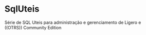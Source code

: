 # SqlUteis
Série de SQL Uteis para administração e gerenciamento de Ligero e ((OTRS)) Community Edition
